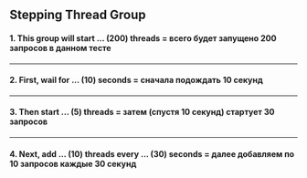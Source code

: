## Stepping Thread Group 

#### 1. This group will start ... (200) threads = всего будет запущено 200 запросов в данном тесте
____
#### 2. First, wail for ... (10) seconds = сначала подождать 10 секунд
_____
#### 3. Then start ... (5) threads = затем (спустя 10 секунд) стартует 30 запросов 
____
#### 4. Next, add ... (10) threads every ... (30) seconds = далее добавляем по 10 запросов каждые 30 секунд
